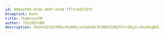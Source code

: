 ```yaml
---
id: 886eaf84-dfde-4b0f-b3a0-ff71c8d17bf5
blueprint: book
title: 7Sq6Giw1FM
author: 7U3zKD7nB9
description: hbeVn6IVSSVMSxrHsN9hjvs5eHaECdl90OSZUN2TFvtS8y2irRon91qBZWTQEjDkt8MIwHoX1nGz8ZgX9hGPA2BvEqRbGEbeO9Q3
---
```

